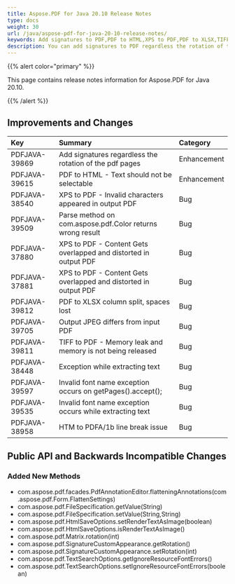 ```yaml
---
title: Aspose.PDF for Java 20.10 Release Notes
type: docs
weight: 30
url: /java/aspose-pdf-for-java-20-10-release-notes/
keywords: Add signatures to PDF,PDF to HTML,XPS to PDF,PDF to XLSX,TIFF to PDF,HTM to PDFA/1b
description: You can add signatures to PDF regardless the rotation of the pdf pages. Also text will not be selectable while converting PDF to HTML.
---
```


{{% alert color="primary" %}}

This page contains release notes information for Aspose.PDF for Java 20.10.

{{% /alert %}}
## **Improvements and Changes**

|**Key**|**Summary**|**Category**|
| :- | :- | :- |
|PDFJAVA-39869|Add signatures regardless the rotation of the pdf pages|Enhancement|
|PDFJAVA-39615|PDF to HTML - Text should not be selectable|Enhancement|
|PDFJAVA-38540| XPS to PDF - Invalid characters appeared in output PDF|Bug|
|PDFJAVA-39509| Parse method on com.aspose.pdf.Color returns wrong result|Bug|
|PDFJAVA-37880| XPS to PDF - Content Gets overlapped and distorted in output PDF|Bug|
|PDFJAVA-37881| XPS to PDF - Content Gets overlapped and distorted in output PDF|Bug|
|PDFJAVA-39812| PDF to XLSX column split, spaces lost|Bug|
|PDFJAVA-39705| Output JPEG differs from input PDF|Bug|
|PDFJAVA-39811|TIFF to PDF - Memory leak and memory is not being released|Bug|
|PDFJAVA-38448| Exception while extracting text|Bug|
|PDFJAVA-39597| Invalid font name exception occurs on getPages().accept();|Bug|
|PDFJAVA-39535| Invalid font name exception occurs while extracting text|Bug|
|PDFJAVA-38958| HTM to PDFA/1b line break issue|Bug|


## **Public API and Backwards Incompatible Changes**

### Added New Methods
* com.aspose.pdf.facades.PdfAnnotationEditor.flatteningAnnotations(com.aspose.pdf.Form.FlattenSettings)
* com.aspose.pdf.FileSpecification.getValue(String)
* com.aspose.pdf.FileSpecification.setValue(String,String)
* com.aspose.pdf.HtmlSaveOptions.setRenderTextAsImage(boolean)
* com.aspose.pdf.HtmlSaveOptions.isRenderTextAsImage()
* com.aspose.pdf.Matrix.rotation(int)
* com.aspose.pdf.SignatureCustomAppearance.getRotation()
* com.aspose.pdf.SignatureCustomAppearance.setRotation(int)
* com.aspose.pdf.TextSearchOptions.getIgnoreResourceFontErrors()
* com.aspose.pdf.TextSearchOptions.setIgnoreResourceFontErrors(boolean)


